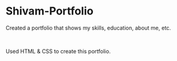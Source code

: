 # Shivam-Portfolio
<p> Created a portfolio that shows my skills, education, about me, etc. </p>
</br>
<p> Used HTML & CSS to create this portfolio. </p>
